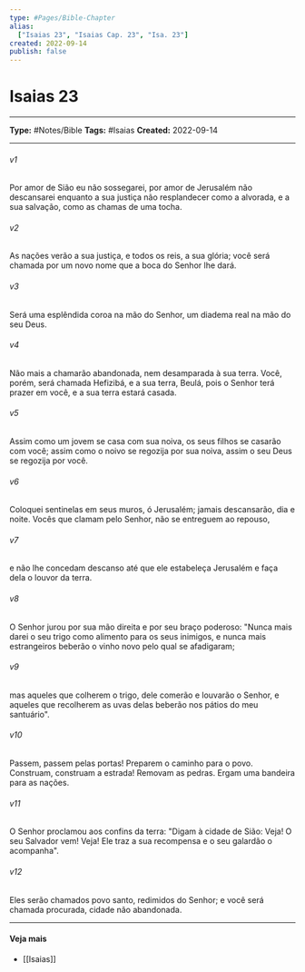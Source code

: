 ```yaml
---
type: #Pages/Bible-Chapter
alias:
  ["Isaias 23", "Isaias Cap. 23", "Isa. 23"]
created: 2022-09-14
publish: false
---
```


# Isaias 23

---

**Type:** #Notes/Bible
**Tags:** #Isaias
**Created:** 2022-09-14

---

###### v1
Por amor de Sião eu não sossegarei, por amor de Jerusalém não descansarei enquanto a sua justiça não resplandecer como a alvorada, e a sua salvação, como as chamas de uma tocha.
###### v2
As nações verão a sua justiça, e todos os reis, a sua glória; você será chamada por um novo nome que a boca do Senhor lhe dará.
###### v3
Será uma esplêndida coroa na mão do Senhor, um diadema real na mão do seu Deus.
###### v4
Não mais a chamarão abandonada, nem desamparada à sua terra. Você, porém, será chamada Hefizibá, e a sua terra, Beulá, pois o Senhor terá prazer em você, e a sua terra estará casada.
###### v5
Assim como um jovem se casa com sua noiva, os seus filhos se casarão com você; assim como o noivo se regozija por sua noiva, assim o seu Deus se regozija por você.
###### v6
Coloquei sentinelas em seus muros, ó Jerusalém; jamais descansarão, dia e noite. Vocês que clamam pelo Senhor, não se entreguem ao repouso,
###### v7
e não lhe concedam descanso até que ele estabeleça Jerusalém e faça dela o louvor da terra.
###### v8
O Senhor jurou por sua mão direita e por seu braço poderoso: "Nunca mais darei o seu trigo como alimento para os seus inimigos, e nunca mais estrangeiros beberão o vinho novo pelo qual se afadigaram;
###### v9
mas aqueles que colherem o trigo, dele comerão e louvarão o Senhor, e aqueles que recolherem as uvas delas beberão nos pátios do meu santuário".
###### v10
Passem, passem pelas portas! Preparem o caminho para o povo. Construam, construam a estrada! Removam as pedras. Ergam uma bandeira para as nações.
###### v11
O Senhor proclamou aos confins da terra: "Digam à cidade de Sião: Veja! O seu Salvador vem! Veja! Ele traz a sua recompensa e o seu galardão o acompanha".
###### v12
Eles serão chamados povo santo, redimidos do Senhor; e você será chamada procurada, cidade não abandonada.


---

#### Veja mais

- [[Isaias]]
